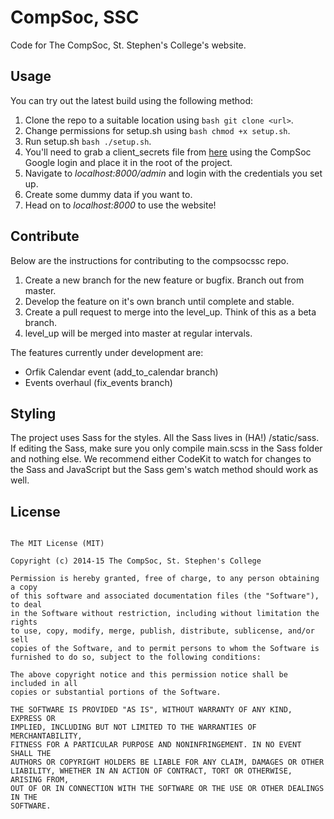 # CompSoc, SSC

Code for The CompSoc, St. Stephen's College's website.

## Usage

You can try out the latest build using the following method:

1. Clone the repo to a suitable location using ```bash git clone <url>```.
2. Change permissions for setup.sh using ```bash chmod +x setup.sh```.
3. Run setup.sh ```bash ./setup.sh```.
4. You'll need to grab a client_secrets file from [here](console.developers.google.com) using the CompSoc Google login and place it in the root of the project.
5. Navigate to *localhost:8000/admin* and login with the credentials you set up.
6. Create some dummy data if you want to.
7. Head on to *localhost:8000* to use the website!

## Contribute

Below are the instructions for contributing to the compsocssc repo.

1. Create a new branch for the new feature or bugfix. Branch out from master.
2. Develop the feature on it's own branch until complete and stable.
3. Create a pull request to merge into the level_up. Think of this as a beta branch.
4. level_up will be merged into master at regular intervals.

The features currently under development are:

* Orfik Calendar event (add_to_calendar branch)
* Events overhaul (fix_events branch)

## Styling

The project uses Sass for the styles. All the Sass lives in (HA!) /static/sass. If editing the Sass, make sure you only compile main.scss in the Sass folder and nothing else. We recommend either CodeKit to watch for changes to the Sass and JavaScript but the Sass gem's watch method should work as well.

## License

```text

The MIT License (MIT)

Copyright (c) 2014-15 The CompSoc, St. Stephen's College

Permission is hereby granted, free of charge, to any person obtaining a copy
of this software and associated documentation files (the "Software"), to deal
in the Software without restriction, including without limitation the rights
to use, copy, modify, merge, publish, distribute, sublicense, and/or sell
copies of the Software, and to permit persons to whom the Software is
furnished to do so, subject to the following conditions:

The above copyright notice and this permission notice shall be included in all
copies or substantial portions of the Software.

THE SOFTWARE IS PROVIDED "AS IS", WITHOUT WARRANTY OF ANY KIND, EXPRESS OR
IMPLIED, INCLUDING BUT NOT LIMITED TO THE WARRANTIES OF MERCHANTABILITY,
FITNESS FOR A PARTICULAR PURPOSE AND NONINFRINGEMENT. IN NO EVENT SHALL THE
AUTHORS OR COPYRIGHT HOLDERS BE LIABLE FOR ANY CLAIM, DAMAGES OR OTHER
LIABILITY, WHETHER IN AN ACTION OF CONTRACT, TORT OR OTHERWISE, ARISING FROM,
OUT OF OR IN CONNECTION WITH THE SOFTWARE OR THE USE OR OTHER DEALINGS IN THE
SOFTWARE.
```


